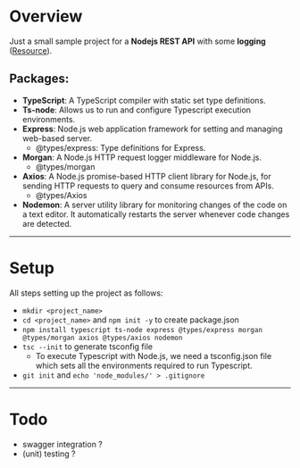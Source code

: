 # Overview

Just a small sample project for a **Nodejs REST API** with some **logging** ([Resource](https://www.section.io/engineering-education/how-to-create-a-simple-rest-api-using-typescript-and-nodejs/)).

## Packages:

- **TypeScript**: A TypeScript compiler with static set type definitions.
- **Ts-node**: Allows us to run and configure Typescript execution environments.
- **Express**: Node.js web application framework for setting and managing web-based server.
  - @types/express: Type definitions for Express.
- **Morgan**: A Node.js HTTP request logger middleware for Node.js.
  - @types/morgan
- **Axios**: A Node.js promise-based HTTP client library for Node.js, for sending HTTP requests to query and consume resources from APIs.
  - @types/Axios
- **Nodemon**: A server utility library for monitoring changes of the code on a text editor. It automatically restarts the server whenever code changes are detected.




------------------------------------------------------------------------------------------------
# Setup

All steps setting up the project as follows:

- `mkdir <project_name>`
- `cd <project_name>` and `npm init -y` to create package.json
- `npm install typescript ts-node express @types/express morgan @types/morgan axios @types/axios nodemon`
- `tsc --init` to generate tsconfig file
  - To execute Typescript with Node.js, we need a tsconfig.json file which sets all the environments required to run Typescript.
- `git init` and `echo 'node_modules/' > .gitignore`





------------------------------------------------------------------------------------------------

# Todo

- swagger integration ?
- (unit) testing ?
